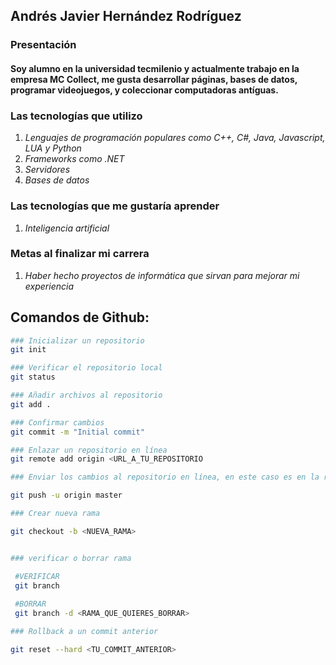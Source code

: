 ## Andrés Javier Hernández Rodríguez

### Presentación

#### Soy alumno en la universidad tecmilenio y actualmente trabajo en la empresa MC Collect, me gusta desarrollar páginas, bases de datos, programar videojuegos, y coleccionar computadoras antíguas.

### Las tecnologías que utilizo
1. *Lenguajes de programación populares como C++,  C#, Java, Javascript, LUA y Python*
2. *Frameworks como .NET*
3. *Servidores*
4. *Bases de datos*

### Las tecnologías que me gustaría aprender
1. *Inteligencia artificial*

### Metas al finalizar mi carrera
1. *Haber hecho proyectos de informática que sirvan para mejorar mi experiencia*

## Comandos de Github:

   ```bash
### Inicializar un repositorio
   git init
   
### Verificar el repositorio local
   git status

### Añadir archivos al repositorio
   git add .

### Confirmar cambios
   git commit -m "Initial commit"

### Enlazar un repositorio en línea
   git remote add origin <URL_A_TU_REPOSITORIO

### Enviar los cambios al repositorio en línea, en este caso es en la rama Master

   git push -u origin master

### Crear nueva rama

   git checkout -b <NUEVA_RAMA>


### verificar o borrar rama

    #VERIFICAR
    git branch
    
    #BORRAR
    git branch -d <RAMA_QUE_QUIERES_BORRAR>

### Rollback a un commit anterior

   git reset --hard <TU_COMMIT_ANTERIOR>

   ```
